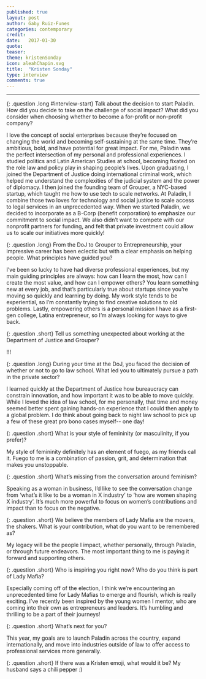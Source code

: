 ```yaml
---
published: true
layout: post
author: Gaby Ruiz-Funes
categories: contemporary
credit:
date:   2017-01-30
quote:
teaser:
theme: kristenSonday
icon: aleahChapin.svg
title:  "Kristen Sonday"
type: interview
comments: true
---
```



---

{: .question .long #interview-start}
Talk about the decision to start Paladin. How did you decide to take on the challenge of social impact? What did you consider when choosing whether to become a for-profit or non-profit company?   

I love the concept of social enterprises because they’re focused on changing the world and becoming self-sustaining at the same time. They’re ambitious, bold, and have potential for great impact. For me, Paladin was the perfect intersection of my personal and professional experiences. I studied politics and Latin American Studies at school, becoming fixated on the role law and policy play in shaping people’s lives. Upon graduating, I joined the Department of Justice doing international criminal work, which helped me understand the complexities of the judicial system and the power of diplomacy. I then joined the founding team of Grouper, a NYC-based startup, which taught me how to use tech to scale networks. At Paladin, I combine those two loves for technology and social justice to scale access to legal services in an unprecedented way. When we started Paladin, we decided to incorporate as a B-Corp (benefit corporation) to emphasize our commitment to social impact. We also didn’t want to compete with our nonprofit partners for funding, and felt that private investment could allow us to scale our initiatives more quickly!

{: .question .long}
From the DoJ to Grouper to Entrepreneurship, your impressive career has been eclectic but with a clear emphasis on helping people. What principles have guided you?

I’ve been so lucky to have had diverse professional experiences, but my main guiding principles are always: how can I learn the most, how can I create the most value, and how can I empower others? You learn something new at every job, and that’s particularly true about startups since you’re moving so quickly and learning by doing. My work style tends to be experiential, so I’m constantly trying to find creative solutions to old problems. Lastly, empowering others is a personal mission I have as a first-gen college, Latina entrepreneur, so I’m always looking for ways to give back.

{: .question .short}
Tell us something unexpected about working at the Department of Justice and Grouper?

!!!

{: .question .long}
During your time at the DoJ, you faced the decision of whether or not to go to law school. What led you to ultimately pursue a path in the private sector?

I learned quickly at the Department of Justice how bureaucracy can constrain innovation, and how important it was to be able to move quickly. While I loved the idea of law school, for me personally, that time and money seemed better spent gaining hands-on experience that I could then apply to a global problem. I do think about going back to night law school to pick up a few of these great pro bono cases myself-- one day!

{: .question .short}
What is your style of femininity (or masculinity, if you prefer)?

My style of femininity definitely has an element of fuego, as my friends call it. Fuego to me is a combination of passion, grit, and determination that makes you unstoppable.

{: .question .short}
What’s missing from the conversation around feminism?

Speaking as a woman in business, I’d like to see the conversation change from ‘what’s it like to be a woman in X industry’ to ‘how are women shaping X industry’. It’s much more powerful to focus on women’s contributions and impact than to focus on the negative.

{: .question .short}
We believe the members of Lady Mafia are the movers, the shakers. What is your contribution, what do you want to be remembered as?

My legacy will be the people I impact, whether personally, through Paladin, or through future endeavors. The most important thing to me is paying it forward and supporting others.

{: .question .short}
Who is inspiring you right now? Who do you think is part of Lady Mafia?  

Especially coming off of the election, I think we’re encountering an unprecedented time for Lady Mafias to emerge and flourish, which is really exciting. I’ve recently been inspired by the young women I mentor, who are coming into their own as entrepreneurs and leaders. It’s humbling and thrilling to be a part of their journeys!

{: .question .short}
What’s next for you?

This year, my goals are to launch Paladin across the country, expand internationally, and move into industries outside of law to offer access to professional services more generally.

{: .question .short}
If there was a Kristen emoji, what would it be?
My husband says a chili pepper :)
